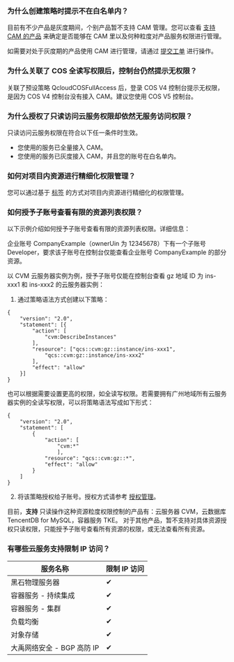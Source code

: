 ### 为什么创建策略时提示不在白名单内？

目前有不少产品是灰度期间，个别产品暂不支持 CAM 管理。您可以查看 [支持 CAM 的产品](https://cloud.tencent.com/document/product/598/10588) 来确定是否能够在 CAM 里以及何种粒度对产品服务权限进行管理。

如需要对处于灰度期的产品使用 CAM 进行管理，请通过 [提交工单](https://console.cloud.tencent.com/workorder) 进行操作。



### 为什么关联了 COS 全读写权限后，控制台仍然提示无权限？

关联了预设策略 QcloudCOSFullAccess 后，登录 COS V4 控制台提示无权限，是因为 COS V4 控制台没有接入 CAM。建议您使用 COS V5 控制台。 



### 为什么授权了只读访问云服务权限却依然无服务访问权限？

只读访问云服务权限在符合以下任一条件时生效。
 - 您使用的服务已全量接入 CAM。
 - 您使用的服务已灰度接入 CAM，并且您的账号在白名单内。



### 如何对项目内资源进行精细化权限管理？

您可以通过基于 [标签](https://cloud.tencent.com/document/product/651) 的方式对项目内资源进行精细化的权限管理。 


### 如何授予子账号查看有限的资源列表权限？

以下示例介绍如何授予子账号查看有限的资源列表权限。详细信息：

企业账号 CompanyExample（ownerUin 为 12345678）下有一个子账号 Developer，要求该子账号在控制台仅能查看企业账号 CompanyExample 的部分资源。

以 CVM 云服务器实例为例，授予子账号仅能在控制台查看 gz 地域 ID 为 ins-xxx1 和 ins-xxx2 的云服务器实例：

1. 通过策略语法方式创建以下策略：
```
{
	"version": "2.0",
	"statement": [{
		"action": [
			"cvm:DescribeInstances"
		],
		"resource": ["qcs::cvm:gz::instance/ins-xxx1",
		    "qcs::cvm:gz::instance/ins-xxx2"
		],
		"effect": "allow"
	}]
}
```
也可以根据需要设置更高的权限，如全读写权限。若需要拥有广州地域所有云服务器实例的全读写权限，可以将策略语法写成如下形式：
```
{
    "version": "2.0",
    "statement": [
        {
            "action": [
                "cvm:*"
                ],
            "resource": "qcs::cvm:gz::*",
            "effect": "allow"
        }
    ]
}
```

2. 将该策略授权给子账号。授权方式请参考 [授权管理](https://cloud.tencent.com/document/product/598/10602)。

目前，**支持** 只读操作这种资源粒度权限控制的产品有：云服务器 CVM，云数据库 TencentDB for MySQL，容器服务 TKE。
对于其他产品，暂不支持对具体资源授权只读权限，只能授予子账号查看所有资源的权限，或无法查看所有资源。



### 有哪些云服务支持限制 IP 访问？

| 服务名称                   | 限制 IP 访问 |
| -------------------------- | ------------ |
| 黑石物理服务器             | ✔            |
| 容器服务 - 持续集成        | ✔            |
| 容器服务 - 集群            | ✔            |
| 负载均衡                   | ✔            |
| 对象存储                   | ✔            |
| 大禹网络安全 - BGP 高防 IP | ✔            |
